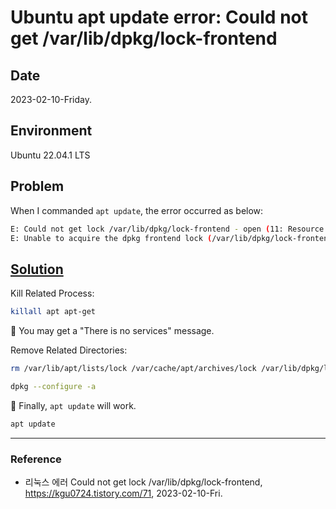 # Ubuntu apt update error: Could not get /var/lib/dpkg/lock-frontend

## Date

2023-02-10-Friday.

## Environment

Ubuntu 22.04.1 LTS

## Problem

When I commanded `apt update`, the error occurred as below:

```Bash
E: Could not get lock /var/lib/dpkg/lock-frontend - open (11: Resource temporarily unavailable)
E: Unable to acquire the dpkg frontend lock (/var/lib/dpkg/lock-frontend), is another process using it?
```

## [Solution](https://kgu0724.tistory.com/71)

Kill Related Process:

```Bash
killall apt apt-get
```

:key: You may get a "There is no services" message.

Remove Related Directories:

```Bash
rm /var/lib/apt/lists/lock /var/cache/apt/archives/lock /var/lib/dpkg/lock*
```

```Bash
dpkg --configure -a
```

:tada: Finally, `apt update` will work.

```Bash
apt update
```

---

### Reference
- 리눅스 에러 Could not get lock /var/lib/dpkg/lock-frontend, https://kgu0724.tistory.com/71, 2023-02-10-Fri.
